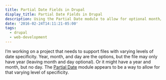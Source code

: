 ```yaml
---
title: Partial Date Fields in Drupal
display_title: Partial Date Fields in Drupal
description: Using the Partial Date module to allow for optional month/day in a Drupal Date field.
date: '2016-02-24T14:11:21-05:00'
tags:
  - drupal
  - web-development
---
```

I’m working on a project that needs to support files with varying levels of date specificity. Year, month, and day are the options, but the file may only have year (leaving month and day optional). Or it might have a year and month, but no day. The [Partial Date](https://www.drupal.org/project/partial_date) module appears to be a way to allow for that varying level of specificity.
